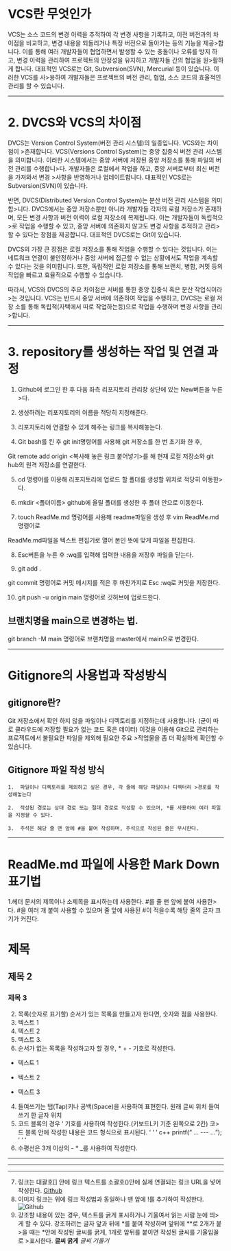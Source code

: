 # VCS란 무엇인가
VCS는 소스 코드의 변경 이력을 추적하여 각 변경 사항을 기록하고, 이전 버전과의 차
이점을 비교하고, 변경 내용을 되돌리거나 특정 버전으로 돌아가는 등의 기능을 제공>합니다. 이를 통해 여러 개발자들이 협업하면서 발생할 수 있는 충돌이나 오류를 방지
하고, 변경 이력을 관리하여 프로젝트의 안정성을 유지하고 개발자들 간의 협업을 원>활하게 합니다.
대표적인 VCS로는 Git, Subversion(SVN), Mercurial 등이 있습니다. 이러한 VCS를 사>용하여 개발자들은 프로젝트의 버전 관리, 협업, 소스 코드의 효율적인 관리를 할 수 있습니다.

---
# 2. DVCS와 VCS의 차이점

DVCS는 Version Control System(버전 관리 시스템)의 일종입니다. VCS와는 차이점이 >존재합니다.
VCS(Versions Control System)는 중앙 집중식 버전 관리 시스템을 의미합니다. 이러한
 시스템에서는 중앙 서버에 저장된 중앙 저장소를 통해 파일의 버전 관리를 수행합니>다. 개발자들은 로컬에서 작업을 하고, 중앙 서버로부터 최신 버전을 가져와서 변경 >사항을 반영하거나 업데이트합니다. 대표적인 VCS로는 Subversion(SVN)이 있습니다.

반면, DVCS(Distributed Version Control System)는 분산 버전 관리 시스템을 의미합>니다. DVCS에서는 중앙 저장소뿐만 아니라 개발자들 각자의 로컬 저장소가 존재하며, 모든 변경 사항과 버전 이력이 로컬 저장소에 복제됩니다. 이는 개발자들이 독립적으>로 작업을 수행할 수 있고, 중앙 서버에 의존하지 않고도 변경 사항을 추적하고 관리>할 수 있다는 장점을 제공합니다. 대표적인 DVCS로는 Git이 있습니다.

DVCS의 가장 큰 장점은 로컬 저장소를 통해 작업을 수행할 수 있다는 것입니다. 이는 네트워크 연결이 불안정하거나 중앙 서버에 접근할 수 없는 상황에서도 작업을 계속할
 수 있다는 것을 의미합니다. 또한, 독립적인 로컬 저장소를 통해 브랜치, 병합, 커밋
 등의 작업을 빠르고 효율적으로 수행할 수 있습니다.

따라서, VCS와 DVCS의 주요 차이점은 서버를 통한 중앙 집중식 혹은 분산 작업식이라>는 것입니다. VCS는 반드시 중앙 서버에 의존하여 작업을 수행하고, DVCS는 로컬 저장
소를 통해 독립적(자택에서 따로 작업하는등)으로 작업을 수행하며 변경 사항을 관리>합니다.

---
# 3. repository를 생성하는 작업 및 연결 과정

1. Github에 로그인 한 후 다음 좌측 리포지토리 관리창 상단에 있는 New버튼을 누른>다.

2. 생성하려는 리포지토리의 이름을 적당히 지정해준다.

3. 리포지토리에 연결할 수 있게 해주는 링크를 복사해놓는다.

4. Git bash를 킨 후 git init명령어를 사용해 git 저장소를 한 번 초기화 한 후,

Git remote add origin <복사해 놓은 링크 붙어넣기>를 해 현재 로컬 저장소와 git hub의 원격 저장소를 연결한다.

5. cd 명렁어를 이용해 리포지토리에 업로드 할 폴더를 생성할 위치로 적당히 이동한>다.

6. mkdir <폴더이름> github에 올릴 폴더를 생성한 후 폴더 안으로 이동한다.

7. touch ReadMe.md 명렁어를 사용해 readme파일을 생성 후 vim ReadMe.md 명령어로

ReadMe.md파일을 텍스트 편집기로 열어 본인 뜻에 맞게 파일을 편집한다.

8. Esc버튼을 누른 후 :wq를 입력해 입력한 내용을 저장후 파일을 닫는다.

9. git add .

git commit 명령어로 커밋 메시지를 적은 후 마찬가지로 Esc :wq로 커밋을 저장한다.

10. git push -u origin main 명렁어로 깃허브에 업로드한다.

## 브랜치명을 main으로 변경하는 법.

git branch -M main 명령어로 브랜치명을 master에서 main으로 변경한다.

---

# Gitignore의 사용법과 작성방식

## gitignore란?

Git 저장소에서 확인 하지 않을 파일이나 디렉토리를 지정하는데 사용합니다.
(굳이 따로 클라우드에 저장할 필요가 없는 코드 혹은 데이터)
이것을 이용해 Git으로 관리하는 프로젝트에서 불필요한 파일을 제외해 필요한 주요 >작업물을 좀 더 확실하게 확인할 수 있습니다.

## Gitignore 파일 작성 방식

    1.  파일이나 디렉토리를 제외하고 싶은 경우, 각 줄에 해당 파일이나 디렉터리 >경로를 작성해놓는다

    2.  작성된 경로는 상대 경로 또는 절대 경로로 작성할 수 있으며, *를 사용하여 여러 파일을 지정할 수 있다.

    3.  주석은 해당 줄 맨 앞에 #을 붙여 작성하며, 주석으로 작성된 줄은 무시한다.

---
# ReadMe.md 파일에 사용한 Mark Down 표기법
1.헤더 문서의 제목이나 소제목을 표시하는데 사용한다. #를 줄 맨 앞에 붙여 사용한>다. #을 여러 개 붙여 사용할 수 있으며 줄 앞에 사용된 #이 적을수록 해당 줄의 글자
 크기가 커진다.
# 제목
## 제목 2
### 제목 3
2. 목록(숫자로 표기할) 순서가 있는 목록을 만들고자 한다면, 숫자와 점을 사용한다.
1. 텍스트 1
2. 텍스트 2
3. 텍스트 3.
3. 순서가 없는 목록을 작성하고자 할 경우, * + - 기호로 작성한다.
* 텍스트 1
+ 텍스트 2
- 텍스트 3
4. 들여쓰기는 탭(Tap)키나 공백(Space)을 사용하여 표현한다.
원래 글씨 위치
    들여쓰기 한 글자 위치
5. 코드 블록의 경우 ‘ 기호를 사용하여 작성한다.(키보드L키 기준 왼쪽으로 2칸) 코>드 블록 안에 작성한 내용은 코드 형식으로 표시된다.
‘ ‘ ‘ c++
printf(“ … --- …”);
‘ ‘ ‘
6. 수평선은 3개 이상의 - * _를 사용하여 작성한다.
- - -
* * *
___
7. 링크는 대괄호[] 안에 링크 텍스트를 소괄호()안에 실제 연결되는 링크 URL을 넣어
 작성한다.
[Github]( https://github.com/Gimjungseok/gajae)
8. 이미지 링크는 위에 링크 작성법과 동일하나 맨 앞에 !를 추가하여 작성한다.
![Github]( https://github.com/Gimjungseok/gajae)
9. 강조할 내용이 있는 경우, 텍스트를 굵게 표시하거나 기울여서 읽는 사람 눈에 띄>게 할 수 있다. 강조하려는 글자 앞과 뒤에 *를 붙여 작성하며 앞뒤에 **로 2개가 붙>을 때는 *안에 작성된 글씨를 굵게, 1개로 앞뒤를 붙이면 작성된 글씨를 기울임꼴로 >표시한다.
**글씨 굵게**
*글씨 기울기*
